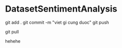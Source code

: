 # DatasetSentimentAnalysis
 

 git add .
 git commit -m "viet gi cung duoc"
 git push 


 git pull
 
 hehehe
